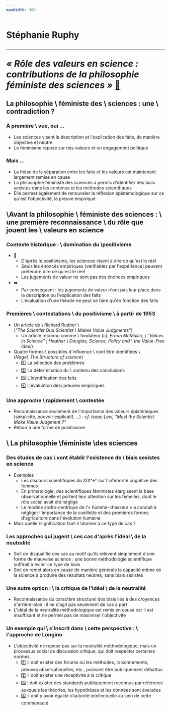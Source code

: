 ```yaml
---
maxWidth: 380
---
```


# Stéphanie Ruphy <hr> <cite>« Rôle des valeurs en science : contributions de la philosophie  féministe des sciences »</cite>  [:link:](https://www.cairn.info/load_pdf.php?download=1&ID_ARTICLE=ECOPO_051_0041)

## La philosophie \\ féministe des \\  sciences :  une \\   contradiction ?

### **À première \\ vue, oui ...** <!--fold-->
- Les sciences visent la description et l'explication des faits, de manière objective et neutre
- Le féminisme repose sur des valeurs et un engagement politique

### **Mais ...** <!--fold-->

- La thèse de la séparation entre les faits et les valeurs est maintenant largement remise en cause
- La philosophie féministe des sciences a permis d'identifier des biais sexistes dans les contenus et les méthodes scientifiques
- Elle permet également de renouveler la réflexion épistémologique sur ce qu'est l'objectivité, la preuve empirique

## \\Avant la philosophie \\ féministe des sciences : \\ une première reconnaissance \\ du rôle que jouent les \\  valeurs en science

### **Contexte historique :** \\ domination du \\positivisme  <!--fold-->

- :mag_right:
	- D'après le positivisme, les sciences visent à dire ce qu'est le réel
	- Seuls les énoncés empiriques (vérifiables par l'expérience) peuvent prétendre dire ce qu'est le réel
	- Les jugements de valeur ne sont pas des énoncés empiriques 
- :arrow_right:
	- Par conséquent : les jugements de valeur n'ont pas leur place dans la description ou l'explication des faits
	- L'évaluation d'une théorie ne peut se faire qu'en fonction des faits

### **Premières \\ contestations** \\ du positivisme \\ à partir de 1953 <!--fold-->

- Un article de \\ Richard Rudner \\ <aside>(<cite>“The Scientist Qua Scientist \\ Makes Value Judgments”</cite>)</aside>
	- Un article reconnu comme \\  fondateur (_cf._ <cite>Ernan McMullin, \\ “Values in Science”</cite> ; <cite>Heather \\ Douglas, _Science, Policy and \\ the Value-Free Ideal_</cite>)
- Quatre formes \\ possibles d'influence \\ vont être identifiées \\ <aside>(<cite>Nagel, _The Structure of science_</cite>)</aside>
	- :one: La sélection des problèmes
	- :two: La détermination du \\ contenu des conclusions
	- :three: L'identification des faits
	- :four: L'évaluation des\\  preuves empiriques

### Une approche \\ **rapidement \\ contestée** <!--fold-->
- Reconnaissance seulement de l'importance des valeurs épistémiques (simplicité, pouvoir explicatif, ...) :  _cf._ <cite>Isaac Levi, “Must the Scientist Make Value Judgment ?“</cite>
- Retour à une forme de positivisme

## \\ La philosophie \\féministe \\des sciences

### Des **études de cas** \\ vont établir l'existence de \\ biais sexistes en science <!--fold-->

- Exemples
	- Les discours scientifiques du XIX^e^ sur l'infériorité cognitive des femmes
	- En primatologie, des scientifiques féministes élargissent la base observationnelle et portent leur attention sur les femelles, dont le rôle social avait été négligé
	- Le modèle andro-centrique de l'« homme-chasseur » a conduit à négliger l'importance de la cueillette et des premières formes d'agriculture dans l'évolution humaine
- Mais quelle \\signification faut-il \\donner à ce type de cas ? 

### Les approches qui jugent \\ ces cas d'après **l'idéal \\ de la neutralité** <!--fold-->

- Soit on disqualifie ces cas au motif qu'ils relèvent simplement d'une forme de mauvaise science : une bonne méthodologie scientifique suffirait à éviter ce type de biais
- Soit on remet alors en cause de manière générale la capacité même de la science à produire des résultats neutres, sans biais sexistes

### Une autre option : \\ la **critique de l'idéal \\ de la neutralité** <!--fold-->

- Reconnaissance du caractère structurel des biais liés à des croyances d'arrière-plan : il ne s'agit pas seulement de cas à part
- L'idéal de la neutralité méthodologique est remis en cause car il est insuffisant et ne permet pas de maximiser l'objectivité

### Un **exemple** qui \\ s'inscrit dans \\ cette perspective : \\ l'approche de Longino

- L'objectivité ne repose pas sur la neutralité méthodologique, mais un processus social de discussion critique, qui doit respecter certaines normes. <!--fold-->
	- :one:  il doit exister des forums où les méthodes, raisonnements, preuves observationelles, etc., puissent être publiquement débattus
	- :two: il doit exister une réceptivité à la critique
	- :three: l doit exister des standards publiquement reconnus par référence auxquels les théories, les hypothèses et les données sont évaluées
	- :four: il doit y avoir égalité d’autorité intellectuelle au sein de cette communauté
